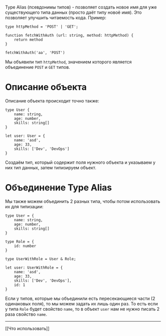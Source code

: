 Type Alias (псевдонимы типов) - позволяет создать новое имя для уже существующего типа данных (просто даёт типу новоё имя). Это позволяет улучшить читаемость кода.
Пример:
```
type httpMethod = 'POST' | 'GET';

function fetchWithAuth (url: string, method: httpMethod) {
	return method
}

fetchWithAuth('aa', 'POST')
```

Мы объявили тип `httpMethod`, значением которого является объединение `POST` и `GET` типов.

# Описание объекта
Описание объекта происходит точно также:
```
type User {
	name: string,
	age: number,
	skills: string[]
}

let user: User = {
	name: 'asd',
	age: 33,
	skills: ['Dev', 'DevOps']
}
```

Создаём тип, который содержит поля нужного объекта и указываем у них тип данных, затем типизируем объект.

# Объединение Type Alias
Мы также можем объединить 2 разных типа, чтобы потом использовать их для типизации:
```
type User = {
	name: string,
	age: number,
	skills: string[]
}

type Role = {
	id: number
}

type UserWithRole = User & Role;

let user: UserWithRole = {
	name: 'asd',
	age: 33,
	skills: ['Dev', 'DevOps'],
	id: 1
}
```

Если у типов, которые мы объединили есть пересекающиеся части (2 одинаковых поля), то мы можем задать их лишь один раз.
То есть если у типа `Role` будет свойство `name`, то в объект `user` нам не нужно писать 2 раза свойство `name`.

---
[[Что использовать]]